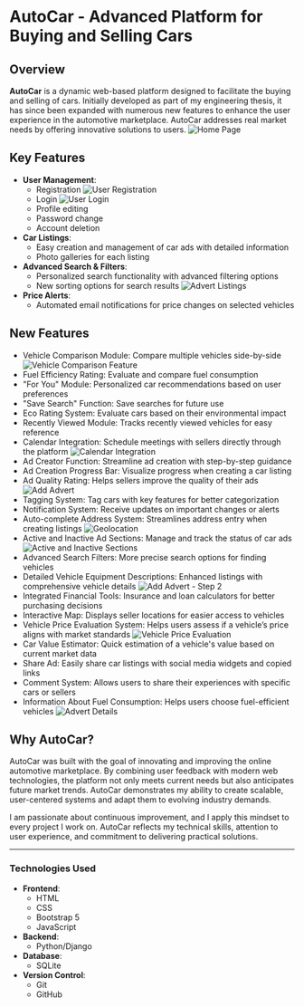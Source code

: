 # AutoCar - Advanced Platform for Buying and Selling Cars

## Overview

**AutoCar** is a dynamic web-based platform designed to facilitate the buying and selling of cars. Initially developed as part of my engineering thesis, it has since been expanded with numerous new features to enhance the user experience in the automotive marketplace. AutoCar addresses real market needs by offering innovative solutions to users.
![Home Page](images/index.png)

## Key Features

- **User Management**: 
  - Registration
    ![User Registration](images/register.png)
  - Login
    ![User Login](images/login.png)
  - Profile editing
  - Password change
  - Account deletion
- **Car Listings**: 
  - Easy creation and management of car ads with detailed information
  - Photo galleries for each listing
- **Advanced Search & Filters**: 
  - Personalized search functionality with advanced filtering options
  - New sorting options for search results
    ![Advert Listings](images/adverts.png)
- **Price Alerts**: 
  - Automated email notifications for price changes on selected vehicles

## New Features

- Vehicle Comparison Module: Compare multiple vehicles side-by-side
![Vehicle Comparison Feature](images/comparison.png)
- Fuel Efficiency Rating: Evaluate and compare fuel consumption
- "For You" Module: Personalized car recommendations based on user preferences
- "Save Search" Function: Save searches for future use
- Eco Rating System: Evaluate cars based on their environmental impact
- Recently Viewed Module: Tracks recently viewed vehicles for easy reference
- Calendar Integration: Schedule meetings with sellers directly through the platform
  ![Calendar Integration](images/calendar.png)
- Ad Creator Function: Streamline ad creation with step-by-step guidance
- Ad Creation Progress Bar: Visualize progress when creating a car listing
- Ad Quality Rating: Helps sellers improve the quality of their ads
  ![Add Advert](images/addAdvert.png)
- Tagging System: Tag cars with key features for better categorization
- Notification System: Receive updates on important changes or alerts
- Auto-complete Address System: Streamlines address entry when creating listings
  ![Geolocation](images/geolocation.png)
- Active and Inactive Ad Sections: Manage and track the status of car ads
  ![Active and Inactive Sections](images/sectionsActive.png)
- Advanced Search Filters: More precise search options for finding vehicles
- Detailed Vehicle Equipment Descriptions: Enhanced listings with comprehensive vehicle details
  ![Add Advert - Step 2](images/addAdvert2.png)
- Integrated Financial Tools: Insurance and loan calculators for better purchasing decisions
- Interactive Map: Displays seller locations for easier access to vehicles
- Vehicle Price Evaluation System: Helps users assess if a vehicle’s price aligns with market standards
  ![Vehicle Price Evaluation](images/valueCar.png)
- Car Value Estimator: Quick estimation of a vehicle's value based on current market data
- Share Ad: Easily share car listings with social media widgets and copied links
- Comment System: Allows users to share their experiences with specific cars or sellers
- Information About Fuel Consumption: Helps users choose fuel-efficient vehicles
  ![Advert Details](images/detailsAdvert.png)

## Why AutoCar?

AutoCar was built with the goal of innovating and improving the online automotive marketplace. By combining user feedback with modern web technologies, the platform not only meets current needs but also anticipates future market trends. AutoCar demonstrates my ability to create scalable, user-centered systems and adapt them to evolving industry demands.

I am passionate about continuous improvement, and I apply this mindset to every project I work on. AutoCar reflects my technical skills, attention to user experience, and commitment to delivering practical solutions.

---

### Technologies Used

- **Frontend**: 
  - HTML
  - CSS
  - Bootstrap 5
  - JavaScript
- **Backend**: 
  - Python/Django
- **Database**: 
  - SQLite
- **Version Control**: 
  - Git
  - GitHub
